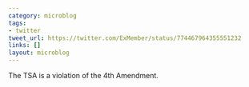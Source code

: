```yaml
---
category: microblog
tags:
- twitter
tweet_url: https://twitter.com/ExMember/status/774467964355551232
links: []
layout: microblog
---
```

The TSA is a violation of the 4th Amendment.
